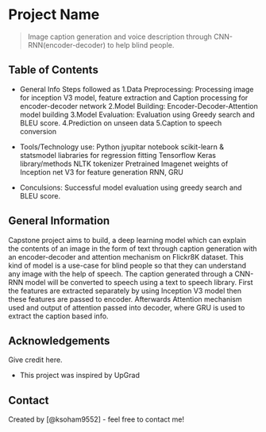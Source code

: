 # Project Name
> Image caption generation and voice description through CNN-RNN(encoder-decoder) to help blind people.


## Table of Contents
* General Info
	Steps followed as 
    1.Data Preprocessing: Processing image for inception V3 model, feature extraction and Caption processing for   
      encoder-decoder network
    2.Model Building: Encoder-Decoder-Attention model building
    3.Model Evaluation: Evaluation using Greedy search and BLEU score.
    4.Prediction on unseen data
    5.Caption to speech conversion

* Tools/Technology use:
	Python jyupitar notebook
	scikit-learn & statsmodel liabraries for regression fitting
        Tensorflow Keras library/methods
	NLTK tokenizer
	Pretrained Imagenet weights of Inception net V3 for feature generation
	RNN, GRU
* Conculsions:
	Successful model evaluation using greedy search and BLEU score.

## General Information
Capstone project aims to build,  a deep learning model which can explain the contents of an image in the form of text through caption generation with an encoder-decoder and attention mechanism on Flickr8K dataset. This kind of model is a use-case for blind people so that they can understand any image with the help of speech. The caption generated through a CNN-RNN model will be converted to speech using a text to speech library. First the features are extracted separately by using Inception V3 model then these features are passed to encoder. Afterwards Attention mechanism used and output of attention passed into decoder, where GRU is used to extract the caption based info.


## Acknowledgements
Give credit here.
- This project was inspired by UpGrad

## Contact
Created by [@ksoham9552] - feel free to contact me!

<!-- Optional -->
<!-- ## License -->
<!-- This project is open source and available under the [... License](). -->

<!-- You don't have to include all sections - just the one's relevant to your project -->